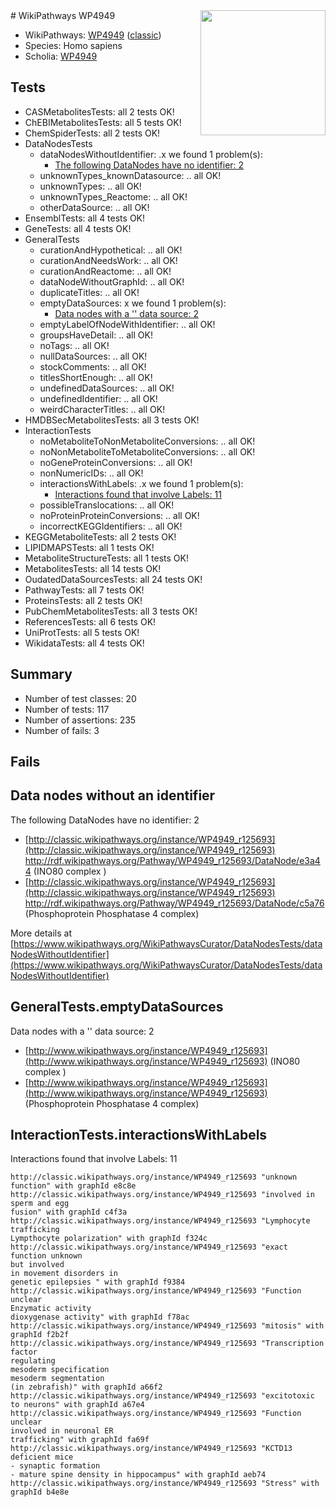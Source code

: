 <img style="float: right; width: 200px" src="https://upload.wikimedia.org/wikipedia/commons/thumb/8/83/Wplogo_with_text_500.png/640px-Wplogo_with_text_500.png" />
# WikiPathways WP4949

* WikiPathways: [WP4949](https://wikipathways.org/pathways/WP4949) ([classic](https://classic.wikipathways.org/instance/WP4949))
* Species: Homo sapiens
* Scholia: [WP4949](https://scholia.toolforge.org/wikipathways/WP4949)
## Tests
* CASMetabolitesTests: all 2 tests OK!
* ChEBIMetabolitesTests: all 5 tests OK!
* ChemSpiderTests: all 2 tests OK!
* DataNodesTests
    * dataNodesWithoutIdentifier: .x we found 1 problem(s):
        * [The following DataNodes have no identifier: 2](#d2d32fa1)
    * unknownTypes_knownDatasource: .. all OK!
    * unknownTypes: .. all OK!
    * unknownTypes_Reactome: .. all OK!
    * otherDataSource: .. all OK!
* EnsemblTests: all 4 tests OK!
* GeneTests: all 4 tests OK!
* GeneralTests
    * curationAndHypothetical: .. all OK!
    * curationAndNeedsWork: .. all OK!
    * curationAndReactome: .. all OK!
    * dataNodeWithoutGraphId: .. all OK!
    * duplicateTitles: .. all OK!
    * emptyDataSources: x we found 1 problem(s):
        * [Data nodes with a '' data source: 2](#3d121fcd)
    * emptyLabelOfNodeWithIdentifier: .. all OK!
    * groupsHaveDetail: .. all OK!
    * noTags: .. all OK!
    * nullDataSources: .. all OK!
    * stockComments: .. all OK!
    * titlesShortEnough: .. all OK!
    * undefinedDataSources: .. all OK!
    * undefinedIdentifier: .. all OK!
    * weirdCharacterTitles: .. all OK!
* HMDBSecMetabolitesTests: all 3 tests OK!
* InteractionTests
    * noMetaboliteToNonMetaboliteConversions: .. all OK!
    * noNonMetaboliteToMetaboliteConversions: .. all OK!
    * noGeneProteinConversions: .. all OK!
    * nonNumericIDs: .. all OK!
    * interactionsWithLabels: .x we found 1 problem(s):
        * [Interactions found that involve Labels: 11](#fe97a8b9)
    * possibleTranslocations: .. all OK!
    * noProteinProteinConversions: .. all OK!
    * incorrectKEGGIdentifiers: .. all OK!
* KEGGMetaboliteTests: all 2 tests OK!
* LIPIDMAPSTests: all 1 tests OK!
* MetaboliteStructureTests: all 1 tests OK!
* MetabolitesTests: all 14 tests OK!
* OudatedDataSourcesTests: all 24 tests OK!
* PathwayTests: all 7 tests OK!
* ProteinsTests: all 2 tests OK!
* PubChemMetabolitesTests: all 3 tests OK!
* ReferencesTests: all 6 tests OK!
* UniProtTests: all 5 tests OK!
* WikidataTests: all 4 tests OK!


## Summary

* Number of test classes: 20
* Number of tests: 117
* Number of assertions: 235
* Number of fails: 3

## Fails

<a name="d2d32fa1" />

## Data nodes without an identifier

The following DataNodes have no identifier: 2

* [http://classic.wikipathways.org/instance/WP4949_r125693](http://classic.wikipathways.org/instance/WP4949_r125693) http://rdf.wikipathways.org/Pathway/WP4949_r125693/DataNode/e3a44 (INO80 complex
)
* [http://classic.wikipathways.org/instance/WP4949_r125693](http://classic.wikipathways.org/instance/WP4949_r125693) http://rdf.wikipathways.org/Pathway/WP4949_r125693/DataNode/c5a76 (Phosphoprotein
Phosphatase 4 complex)


More details at [https://www.wikipathways.org/WikiPathwaysCurator/DataNodesTests/dataNodesWithoutIdentifier](https://www.wikipathways.org/WikiPathwaysCurator/DataNodesTests/dataNodesWithoutIdentifier)

<a name="3d121fcd" />

## GeneralTests.emptyDataSources

Data nodes with a '' data source: 2

* [http://www.wikipathways.org/instance/WP4949_r125693](http://www.wikipathways.org/instance/WP4949_r125693) (INO80 complex
)
* [http://www.wikipathways.org/instance/WP4949_r125693](http://www.wikipathways.org/instance/WP4949_r125693) (Phosphoprotein
Phosphatase 4 complex)


<a name="fe97a8b9" />

## InteractionTests.interactionsWithLabels

Interactions found that involve Labels: 11
```
http://classic.wikipathways.org/instance/WP4949_r125693 "unknown function" with graphId e8c8e
http://classic.wikipathways.org/instance/WP4949_r125693 "involved in
sperm and egg
fusion" with graphId c4f3a
http://classic.wikipathways.org/instance/WP4949_r125693 "Lymphocyte trafficking
Lympthocyte polarization" with graphId f324c
http://classic.wikipathways.org/instance/WP4949_r125693 "exact function unknown 
but involved
in movement disorders in 
genetic epilepsies " with graphId f9384
http://classic.wikipathways.org/instance/WP4949_r125693 "Function unclear
Enzymatic activity
dioxygenase activity" with graphId f78ac
http://classic.wikipathways.org/instance/WP4949_r125693 "mitosis" with graphId f2b2f
http://classic.wikipathways.org/instance/WP4949_r125693 "Transcription factor 
regulating
mesoderm specification
mesoderm segmentation
(in zebrafish)" with graphId a66f2
http://classic.wikipathways.org/instance/WP4949_r125693 "excitotoxic to neurons" with graphId a67e4
http://classic.wikipathways.org/instance/WP4949_r125693 "Function unclear
involved in neuronal ER
trafficking" with graphId fa69f
http://classic.wikipathways.org/instance/WP4949_r125693 "KCTD13 deficient mice
- synaptic formation
- mature spine density in hippocampus" with graphId aeb74
http://classic.wikipathways.org/instance/WP4949_r125693 "Stress" with graphId b4e8e
```


